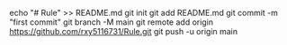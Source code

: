 echo "# Rule" >> README.md
git init
git add README.md
git commit -m "first commit"
git branch -M main
git remote add origin https://github.com/rxy5116731/Rule.git
git push -u origin main
